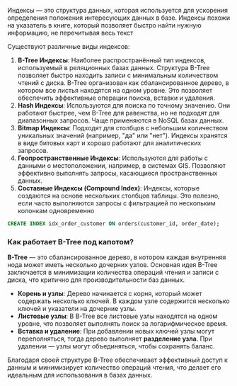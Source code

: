 

Индексы — это структура данных, которая используется для ускорения определения положения интересующих данных в базе. Индексы похожи на указатель в книге, который позволяет быстро найти нужную информацию, не перечитывая весь текст


Существуют различные виды индексов:

1. **B-Tree Индексы**: Наиболее распространённый тип индексов, используемый в реляционных базах данных. Структура B-Tree позволяет быстро находить записи с минимальным количеством чтений с диска. B-Tree организован как сбалансированное дерево, в котором все листья находятся на одном уровне. Это позволяет обеспечить эффективные операции поиска, вставки и удаления.
2. **Hash Индексы**: Используются для поиска по точному значению. Они работают быстрее, чем B-Tree для равенства, но не подходят для диапазонных запросов. Чаще применяются в NoSQL базах данных.
3. **Bitmap Индексы**: Подходят для столбцов с небольшим количеством уникальных значений (например, "да" или "нет"). Индексы хранятся в виде битовых карт и хорошо работают для аналитических запросов.
4. **Геопространственные Индексы**: Используются для работы с данными о местоположении, например, в системах GIS. Позволяют эффективно выполнять запросы, касающиеся пространственных данных.
5. **Составные Индексы (Compound Index)**: Индексы, которые создаются на основе нескольких столбцов таблицы. Это полезно, если часто выполняются запросы с фильтрацией по нескольким колонкам одновременно
```sql
CREATE INDEX idx_order_customer ON orders(customer_id, order_date);
```

### Как работает B-Tree под капотом?

**B-Tree** — это сбалансированное дерево, в котором каждая внутренняя нода может иметь несколько дочерних узлов. Основная идея B-Tree заключается в минимизации количества операций чтения и записи с диска, что критично для производительности баз данных.

- **Корень и узлы**: Дерево начинается с корня, который может содержать несколько ключей. В каждом узле содержится несколько ключей и указатели на дочерние узлы.
- **Листовые узлы**: В B-Tree все листовые узлы находятся на одном уровне, что позволяет выполнять поиск за логарифмическое время.
- **Вставка и удаление**: При добавлении новых ключей узлы могут переполняться, тогда дерево выполняет **разделение узла**. При удалении — узлы могут объединяться, чтобы сохранять баланс.

Благодаря своей структуре B-Tree обеспечивает эффективный доступ к данным и минимизирует количество операций чтения, что делает его идеальным для использования в базах данных.